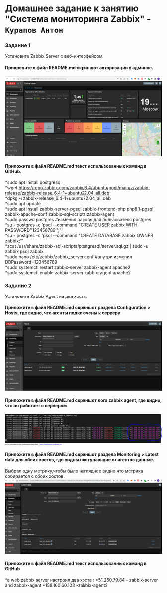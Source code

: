 # Домашнее задание к занятию "Система мониторинга Zabbix" - `Курапов Антон`


### Задание 1
Установите Zabbix Server с веб-интерфейсом.

#### Прикрепите в файл README.md скриншот авторизации в админке.
![alt text](https://github.com/AntonKurapov66/zabbix-hw/blob/main/img/1.PNG)
#### Приложите в файл README.md текст использованных команд в GitHub.
*sudo apt install postgresq  
*wget https://repo.zabbix.com/zabbix/6.4/ubuntu/pool/main/z/zabbix-release/zabbix-release_6.4-1+ubuntu22.04_all.deb  
*dpkg -i zabbix-release_6.4-1+ubuntu22.04_all.deb  
*sudo apt update  
*sudo apt install zabbix-server-pgsql zabbix-frontend-php php8.1-pgsql zabbix-apache-conf zabbix-sql-scripts zabbix-agent  
*sudo passwd postgres #изменил пароль для пользователя postgres  
*su - postgres -c 'psql --command "CREATE USER zabbix WITH PASSWORD'\'123456789\'';"'  
*su - postgres -c 'psql --command "CREATE DATABASE zabbix OWNER zabbix;"'  
*zcat /usr/share/zabbix-sql-scripts/postgresql/server.sql.gz | sudo -u zabbix psql zabbix  
*sudo nano /etc/zabbix/zabbix_server.conf #внутри изменил DBPassword=123456789  
*sudo systemctl restart zabbix-server zabbix-agent apache2  
*sudo systemctl enable zabbix-server zabbix-agent apache2  

### Задание 2
Установите Zabbix Agent на два хоста.

#### Приложите в файл README.md скриншот раздела Configuration > Hosts, где видно, что агенты подключены к серверу
![alt text](https://github.com/AntonKurapov66/zabbix-hw/blob/main/img/2.PNG)
#### Приложите в файл README.md скриншот лога zabbix agent, где видно, что он работает с сервером
![alt text](https://github.com/AntonKurapov66/zabbix-hw/blob/main/img/3.PNG)
#### Приложите в файл README.md скриншот раздела Monitoring > Latest data для обоих хостов, где видны поступающие от агентов данные.
Выбрал одну метрику,чтобы было нагляднее видно что метрика собирается с обоих хостов.
![alt text](https://github.com/AntonKurapov66/zabbix-hw/blob/main/img/4.PNG)
#### Приложите в файл README.md текст использованных команд в GitHub
*в web zabbix server настроил два хоста :
 *51.250.79.84 - zabbix-server and zabbix-agent
 *158.160.60.103 -zabbix-agent2
